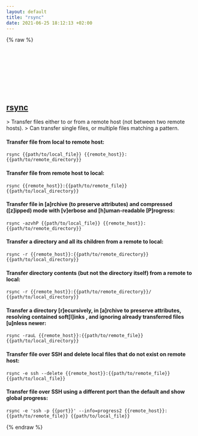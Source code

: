 ```yaml
---
layout: default
title: "rsync"
date: 2021-06-25 18:12:13 +02:00
---
```

{% raw %}
<h2 id="rsync">
  <a href="/en/common/rsync.html">rsync</a> <a href="#rsync"><svg class="icon">
    <use href="/assets/images/unicode_sprite.svg#link" />
  </svg></a>
</h2>
> Transfer files either to or from a remote host (not between two remote hosts).
> Can transfer single files, or multiple files matching a pattern.

#### Transfer file from local to remote host:
```shell
rsync {{path/to/local_file}} {{remote_host}}:{{path/to/remote_directory}}
```
#### Transfer file from remote host to local:
```shell
rsync {{remote_host}}:{{path/to/remote_file}} {{path/to/local_directory}}
```
#### Transfer file in [a]rchive (to preserve attributes) and compressed ([z]ipped) mode with [v]erbose and [h]uman-readable [P]rogress:
```shell
rsync -azvhP {{path/to/local_file}} {{remote_host}}:{{path/to/remote_directory}}
```
#### Transfer a directory and all its children from a remote to local:
```shell
rsync -r {{remote_host}}:{{path/to/remote_directory}} {{path/to/local_directory}}
```
#### Transfer directory contents (but not the directory itself) from a remote to local:
```shell
rsync -r {{remote_host}}:{{path/to/remote_directory}}/ {{path/to/local_directory}}
```
#### Transfer a directory [r]ecursively, in [a]rchive to preserve attributes, resolving contained soft[l]inks , and ignoring already transferred files [u]nless newer:
```shell
rsync -rauL {{remote_host}}:{{path/to/remote_file}} {{path/to/local_directory}}
```
#### Transfer file over SSH and delete local files that do not exist on remote host:
```shell
rsync -e ssh --delete {{remote_host}}:{{path/to/remote_file}} {{path/to/local_file}}
```
#### Transfer file over SSH using a different port than the default and show global progress:
```shell
rsync -e 'ssh -p {{port}}' --info=progress2 {{remote_host}}:{{path/to/remote_file}} {{path/to/local_file}}
```
{% endraw %}